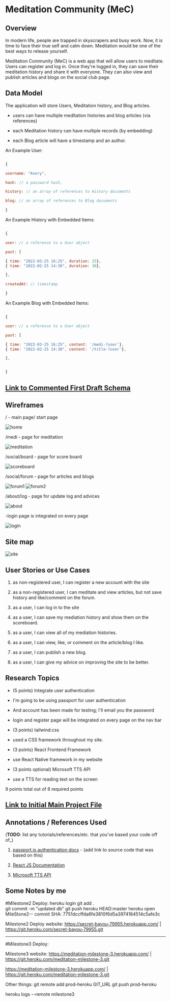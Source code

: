 # Meditation Community (MeC)

  

## Overview

 In modern life, people are trapped in skyscrapers and busy work. Now, it is time to face their true self and calm down. Meditation would be one of the best ways to release yourself.

  

Meditation Community (MeC) is a web app that will allow users to meditate. Users can register and log in. Once they're logged in, they can save their meditation history and share it with everyone. They can also view and publish articles and blogs on the social club page. 
  
  

## Data Model

 

  

The application will store Users, Meditation history, and Blog articles.

  

* users can have multiple meditation histories and blog articles (via references)

* each Meditation history can have multiple records (by embedding)

* each Blog article will have a timestamp and an author. 

 

  

An Example User:

  

```javascript

{

username: "Avery",

hash: // a password hash,

history: // an array of references to History documents

blog: // an array of references to Blog documents

}

```

  

An Example History with Embedded Items:

  

```javascript

{

user: // a reference to a User object

past: [

{ time: "2022-03-25 16:25", duration: 25},
{ time: "2022-02-25 14:30", duration: 30},

],

createdAt: // timestamp

}

```

An Example Blog with Embedded Items:

  

```javascript

{

user: // a reference to a User object

past: [

{ time: "2022-03-25 16:25", content: '/medi-?user'},
{ time: "2022-02-25 14:30", content: '/title-?user'},

],


}

```

  
  

## [Link to Commented First Draft Schema](db.js)



  

## Wireframes


  

/ - main page/ start page

  

![home](documentation/home.jpg)

  

/medi - page for meditation

  

![meditation](documentation/medi.jpg)

  

/social/board - page for score board

  

![scoreboard](documentation/board.jpg)

/social/forum - page for articles and blogs


![forum1](documentation/forum.jpg)
![forum2](documentation/forum2.jpg)

/about/log - page for update log and advices

![about](documentation/about.jpg)

-login page is integrated on every page

![login](documentation/login.jpg)


  

## Site map

  


![site](documentation/SiteMap.jpg)

  

## User Stories or Use Cases


  

1. as non-registered user, I can register a new account with the site
2. as a non-registered user, I can meditate and view articles, but not save history and like/comment on the forum.

3. as a user, I can log in to the site

4. as a user, I can save my mediation history and show them on the scoreboard.

5. as a user, I can view all of my mediation histories.

6. as a user, I can view, like, or comment on the article/blog I like.

7. as a user, I can publish a new blog.
8. as a user, I can give my advice on improving the site to be better. 

  

## Research Topics

  

* (5 points) Integrate user authentication

* I'm going to be using passport for user authentication

* And account has been made for testing; I'll email you the password

* login and register page will be integrated on every page on the nav bar


* (3 points) tailwind.css
* used a CSS framework throughout my site.

* (3 points) React Frontend Framework
* use React Native framework in my website

* (3 points optional) Microsoft TTS API 
* use a TTS for reading text on the screen


  

9 points total out of 8 required points

  
  

## [Link to Initial Main Project File](app.js)


  

## Annotations / References Used

  

(__TODO__: list any tutorials/references/etc. that you've based your code off of_)

  

1. [passport.js authentication docs](http://passportjs.org/docs) - (add link to source code that was based on this)

2. [React JS Documentation](https://reactjs.org/docs/getting-started.html)
3. [Microsoft TTS API](https://docs.microsoft.com/en-us/azure/cognitive-services/speech-service/rest-text-to-speech)


## Some Notes by me

#Milestone2 Deploy: 
heroku login
git add .  
git commit -m "updated db" 
git push heroku HEAD:master
heroku open
MileStone2-- commit SHA:
7751dccffda6fe3810f6d5a3974184514c5afe3c

Milestone2 Deploy website: 
https://secret-bayou-79955.herokuapp.com/ | https://git.heroku.com/secret-bayou-79955.git


-------------------------------------------------
#Milestone3 Deploy:


Milestone3 website:
https://meditation-milestone-3.herokuapp.com/ | https://git.heroku.com/meditation-milestone-3.git

https://meditation-milestone-3.herokuapp.com/ | https://git.heroku.com/meditation-milestone-3.git





Other things: 
git remote add prod-heroku GIT_URL
git push prod-heroku 

heroku logs --remote milestone3